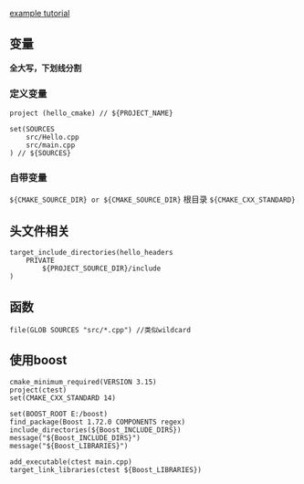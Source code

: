 
[example tutorial](https://github.com/ttroy50/cmake-examples)

## 变量
**全大写，下划线分割**
### 定义变量
```
project (hello_cmake) // ${PROJECT_NAME}
```

```
set(SOURCES
    src/Hello.cpp
    src/main.cpp
) // ${SOURCES}
```

### 自带变量
`${CMAKE_SOURCE_DIR} or ${CMAKE_SOURCE_DIR}` 根目录
`${CMAKE_CXX_STANDARD}`

## 头文件相关
```
target_include_directories(hello_headers
    PRIVATE 
        ${PROJECT_SOURCE_DIR}/include
)
```

## 函数
```
file(GLOB SOURCES "src/*.cpp") //类似wildcard
```

## 使用boost
```
cmake_minimum_required(VERSION 3.15)
project(ctest)
set(CMAKE_CXX_STANDARD 14)

set(BOOST_ROOT E:/boost)
find_package(Boost 1.72.0 COMPONENTS regex)
include_directories(${Boost_INCLUDE_DIRS})
message("${Boost_INCLUDE_DIRS}")
message("${Boost_LIBRARIES}")

add_executable(ctest main.cpp)
target_link_libraries(ctest ${Boost_LIBRARIES})
```